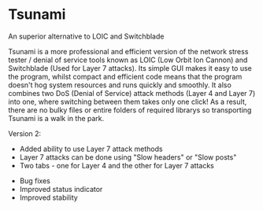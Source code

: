 # Tsunami
An superior alternative to LOIC and Switchblade

Tsunami is a more professional and efficient version of the network stress
tester / denial of service tools known as LOIC (Low Orbit Ion Cannon) and
Switchblade (Used for Layer 7 attacks). Its simple GUI makes it easy to use
the program, whilst compact and efficient code means that the program doesn't
hog system resources and runs quickly and smoothly. It also combines two
DoS (Denial of Service) attack methods (Layer 4 and Layer 7) into one, where
switching between them takes only one click! As a result, there are no bulky
files or entire folders of required librarys so transporting Tsunami is a
walk in the park.

Version 2:

+ Added ability to use Layer 7 attack methods
+ Layer 7 attacks can be done using "Slow headers" or "Slow posts"
+ Two tabs - one for Layer 4 and the other for Layer 7 attacks

* Bug fixes
* Improved status indicator
* Improved stability

